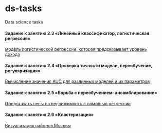 # ds-tasks
Data science tasks


#### Задание к занятию 2.3 «Линейный классификатор, логистическая регрессия»
[модель логистической регрессии, которая предсказывает уровень дохода](https://github.com/smayluk/ds-tasks/tree/master/23)

#### Задание к занятию 2.4 «Проверка точности модели, переобучение, регуляризация»
[Вычисление значения AUC для различных моделей и их параметров](https://github.com/smayluk/ds-tasks/tree/master/24_Accuracy_regularization)

#### Задание к занятию 2.5 «Борьба с переобучением: ансамблирование»
[Предсказать цены на недвижимость с помощью регрессии](https://github.com/smayluk/ds-tasks/tree/master/25_Ensemble)

#### Задание к занятию 2.6 «Кластеризация»
[Визуализация районов Москвы](https://github.com/smayluk/ds-tasks/tree/master/26_Сlustering)

